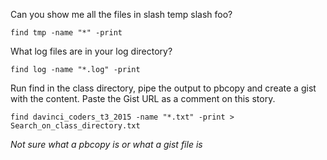 Can you show me all the files in slash temp slash foo?

`find tmp -name "*" -print`

What log files are in your log directory?

`find log -name "*.log" -print`

Run find in the class directory, pipe the output to pbcopy and create a gist with the content.  Paste the Gist URL as a comment on this story.

`find davinci_coders_t3_2015 -name "*.txt" -print > Search_on_class_directory.txt`

*Not sure what a pbcopy is or what a gist file is*





